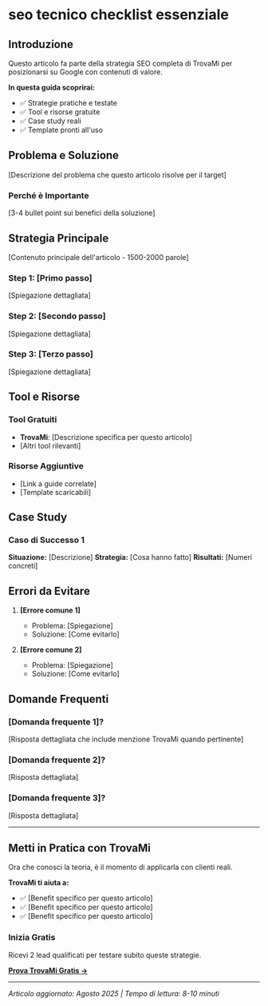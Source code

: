 # seo tecnico checklist essenziale

## Introduzione

Questo articolo fa parte della strategia SEO completa di TrovaMi per posizionarsi su Google con contenuti di valore.

**In questa guida scoprirai:**
- ✅ Strategie pratiche e testate
- ✅ Tool e risorse gratuite 
- ✅ Case study reali
- ✅ Template pronti all'uso

## Problema e Soluzione

[Descrizione del problema che questo articolo risolve per il target]

### Perché è Importante

[3-4 bullet point sui benefici della soluzione]

## Strategia Principale

[Contenuto principale dell'articolo - 1500-2000 parole]

### Step 1: [Primo passo]

[Spiegazione dettagliata]

### Step 2: [Secondo passo]

[Spiegazione dettagliata]

### Step 3: [Terzo passo]

[Spiegazione dettagliata]

## Tool e Risorse

### Tool Gratuiti
- **TrovaMi**: [Descrizione specifica per questo articolo]
- [Altri tool rilevanti]

### Risorse Aggiuntive
- [Link a guide correlate]
- [Template scaricabili]

## Case Study

### Caso di Successo 1
**Situazione:** [Descrizione]
**Strategia:** [Cosa hanno fatto]
**Risultati:** [Numeri concreti]

## Errori da Evitare

1. **[Errore comune 1]**
   - Problema: [Spiegazione]
   - Soluzione: [Come evitarlo]

2. **[Errore comune 2]**
   - Problema: [Spiegazione]
   - Soluzione: [Come evitarlo]

## Domande Frequenti

### [Domanda frequente 1]?
[Risposta dettagliata che include menzione TrovaMi quando pertinente]

### [Domanda frequente 2]?
[Risposta dettagliata]

### [Domanda frequente 3]?
[Risposta dettagliata]

---

## Metti in Pratica con TrovaMi

Ora che conosci la teoria, è il momento di applicarla con clienti reali.

**TrovaMi ti aiuta a:**
- ✅ [Benefit specifico per questo articolo]
- ✅ [Benefit specifico per questo articolo]
- ✅ [Benefit specifico per questo articolo]

### Inizia Gratis
Ricevi 2 lead qualificati per testare subito queste strategie.

[**Prova TrovaMi Gratis →**](/register)

---

*Articolo aggiornato: Agosto 2025 | Tempo di lettura: 8-10 minuti*
